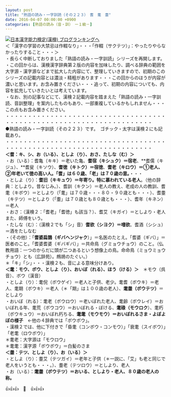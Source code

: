 ```yaml
---
layout: post
title: "熟語の読み・一字訓読（その２２３）　耆　耄　耋"
date: 2016-04-07 00:00:00 +0900
categories: [熟語の読み（音・訓）　ー１級－]
---
```


[![](/syuusyuu9701/assets/images/熟語の読み・一字訓読（その２２３）-耆-耄-耋-br_c_3028_1.gif)](http://blog.with2.net/link.php?1659096:3028 "日本漢字能力検定(漢検) ブログランキングへ")[日本漢字能力検定(漢検) ブログランキングへ](http://blog.with2.net/link.php?1659096:3028)  
＜「漢字の学習の大禁忌は作輟なり」・・・「作輟（サクテツ）」：やったりやらなかったりすること・・・＞  
・長らく中断しておりました「熟語の読み・一字訓読」シリーズを再開します。  
・この回からは、漢検漢字辞典第２版の内容を加味したり、調べる辞典の範囲を大字源・漢字源などまで拡大した内容にて、整理していきますので、初期のこのシリーズの記載内容とは濃淡・精粗があります・・・この回からのほうが内容が濃いと思います。お含み置きください・・・追って、初期の内容についても、内容を拡充していきたいとは考えています。  
・なお、別の記事などにて、漢検２記載内容を踏まえた「熟語の読み・一字訓読、音訓整理」を案内したものもあり、一部重複しているかもしれません・・・この点もお含み置きください。  
・・・・・・・・・・・・・・・・・・・・・・・・・・・・・・・・・・・・・・・・・・・・・・・・・・・・・・・・・・・・・・・・・・・・・  
●熟語の読み・一字訓読（その２２３）です。　ゴチック・太字は漢検２にも記載あり。  
・・・・・・・・・・・・・・・・・・・・・・・・・・・・・・・・・・・・・・・・・・・・・・・・・・・・・・・・・・・・・・・・・・・・・  
**＜耆：キ、シ、お（いる）、としよ（り）、おさ、たしな（む）＞**  
・お（いる）：耆亀（キキ）＝老いた亀、**耆宿（キシュク）＝宿老**、**耆儒（キジュ）、**耆叟（キソウ）、**耆徳（キトク）＝宿徳**、**耆老（キロウ）＝①老人、②年老いて徳の高い人。「耆」は６０歳、「老」は７０歳の意。**・・・  
・としよ（り）：**耆旧（キキュウ）＝年寄り。特に慕われている老人**。（他の辞典：としより。昔なじみ。）、耆訓（キクン）＝老人の教え、老成の人の教訓、耆耄（キボウ）＝としより（「耄」は７０歳・・・８０・９０歳とも・・・）、耆耋（キテツ）＝としより（「耋」は７０歳とも８０歳とも・・・）、耆年（キネン）＝老人  
・おさ：（漢検２：「耆老」「耆徳」も該当？）、耆艾（キガイ）＝としより・老人　また、師傅をいう。  
・たしな（む）：（漢検２でも「シ」音）**耆欲（シヨク）＝嗜欲**、耆酒（シシュ）＝酒をたしなむ  
・（その他）：「**耆婆扁鵲（ギバヘンジャク**）」＝名医のたとえ。「耆婆（ギバ）」＝医者のこと。「耆婆耆婆（ギバギバ）」＝共命鳥（グミョウチョウ）のこと。（仏教用語：一つのからだに頭が二つあるという想像上の鳥。命命鳥（ミョウミョウチョウ）とも（広辞苑）。鷓鴣のたぐい。）  
＊「キ」「シ」・・・漢検２も、音による意味分けあり。  
**＜耄：モウ、ボウ、としよ（り）、おいぼ（れる）、ほう（ける）＞**　＊モウ（呉音）、ボウ（漢音）  
・としよ（り）：耄倪（ボウゲイ）＝老人と子供、老少。耄耆（ボウキ）＝老人、耄期（ボウキ）＝老人（＊「期」は１００歳の老人）、**耄耋（ボウテツ）**＝としより  
・おいぼ（れる）：耄老（ボウロウ）＝老いぼれた老人、耄齢（ボウレイ）＝おいぼれる年、耄荒（ボウコウ）＝おいぼれる・ぼける、**耄碌（モウロク**）、耄朽（ボウキュウ）＝おいぼれ朽ちる、**耄耄（モウモウ）＝おいぼれるさま・よぼよぼの様子**　←他の４辞典では「ボウボウ」。  
・漢検２では、他に下付きで「昏耄（コンボウ・コンモウ）」「衰耄（スイボウ）」「老耄（ロウボウ）」  
＊耄老：大字源は「モウロウ」  
＊耄耄：漢字源「ボウボウ」＝白髪のさま  
**＜耋：テツ、としよ（り）、お（いる）＞**  
・としよ（り）：耋艾（テツガイ）＝老年と子供（＊一説に、「艾」も老と同じで老人をいうとも・・・。）、耋老（テツロウ）＝としより、老人  
・お（いる）：**耄耋（ボウテツ）＝おいる、としより・老人、８０歳の老人の称。**  
  
👍👍👍　🐒　👍👍👍  
  
  
  